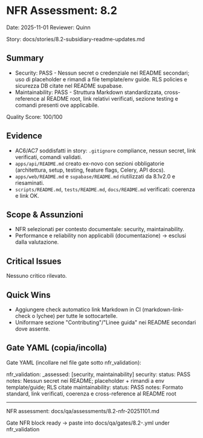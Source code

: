 # NFR Assessment: 8.2

Date: 2025-11-01
Reviewer: Quinn

Story: docs/stories/8.2-subsidiary-readme-updates.md

## Summary

- Security: PASS - Nessun secret o credenziale nei README secondari; uso di placeholder e rimandi a file template/env guide. RLS policies e sicurezza DB citate nel README supabase.
- Maintainability: PASS - Struttura Markdown standardizzata, cross-reference al README root, link relativi verificati, sezione testing e comandi presenti ove applicabile.

Quality Score: 100/100

## Evidence

- AC6/AC7 soddisfatti in story: `.gitignore` compliance, nessun secret, link verificati, comandi validati.
- `apps/api/README.md` creato ex-novo con sezioni obbligatorie (architettura, setup, testing, feature flags, Celery, API docs).
- `apps/web/README.md` e `supabase/README.md` riutilizzati da 8.1v2.0 e riesaminati.
- `scripts/README.md`, `tests/README.md`, `docs/README.md` verificati: coerenza e link OK.

## Scope & Assunzioni

- NFR selezionati per contesto documentale: security, maintainability.
- Performance e reliability non applicabili (documentazione) → esclusi dalla valutazione.

## Critical Issues

Nessuno critico rilevato.

## Quick Wins

- Aggiungere check automatico link Markdown in CI (markdown-link-check o lychee) per tutte le sottocartelle.
- Uniformare sezione "Contributing"/"Linee guida" nei README secondari dove assente.

## Gate YAML (copia/incolla)

Gate YAML (incollare nel file gate sotto nfr_validation):

nfr_validation:
  _assessed: [security, maintainability]
  security:
    status: PASS
    notes: Nessun secret nei README; placeholder + rimandi a env template/guide; RLS citate
  maintainability:
    status: PASS
    notes: Formato standard, link verificati, coerenza e cross-reference al README root

---

NFR assessment: docs/qa/assessments/8.2-nfr-20251101.md

Gate NFR block ready → paste into docs/qa/gates/8.2-<slug>.yml under nfr_validation

